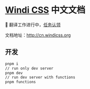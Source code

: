[windi css]: https://github.com/windicss/windicss

# [Windi CSS](https://github.com/windicss/windicss) 中文文档

🚧 翻译工作进行中，[任务认领](https://github.com/windicss/docs-cn/issues/2)

文档地址：http://cn.windicss.org

## 开发

```bash
pnpm i
// run only dev server
pnpm dev
// run dev server with functions
pnpm functions
```
